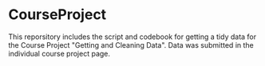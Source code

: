 CourseProject
=============
This reporsitory includes the script and codebook for getting a tidy data for the Course Project "Getting and Cleaning Data". Data was submitted in the individual course project page.
